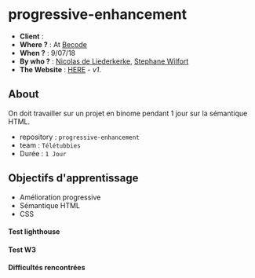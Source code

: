 # progressive-enhancement

- **Client** : 
- **Where ?** : At [Becode]()
- **When ?** :  9/07/18
- **By who ?** : [Nicolas de Liederkerke](https://github.com/Liedekerke), [Stephane Wilfort](https://github.com/wilfort) 
- **The Website** : [HERE]() - *v1*.

## About

On doit travailler sur un projet en binome pendant 1 jour sur la sémantique HTML.

- repository : `progressive-enhancement`
- team : `Télétubbies`
- Durée : `1 Jour`

## Objectifs d'apprentissage

- Amélioration progressive
- Sémantique HTML
- CSS

#### Test lighthouse


#### Test W3


#### Difficultés rencontrées

